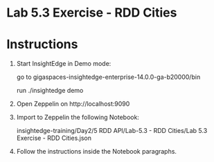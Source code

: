 # Lab 5.3 Exercise - RDD Cities

# Instructions

1. Start InsightEdge in Demo mode:

    go to gigaspaces-insightedge-enterprise-14.0.0-ga-b20000/bin

    run ./insightedge demo

2. Open Zeppelin on http://localhost:9090

3. Import to Zeppelin the following Notebook:

    insightedge-training/Day2/5 RDD API/Lab-5.3 - RDD Cities/Lab 5.3 Exercise - RDD Cities.json
    
4. Follow the instructions inside the Notebook paragraphs.

